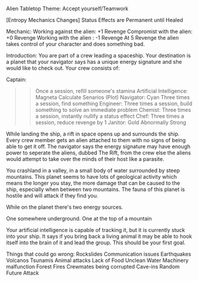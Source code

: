 Alien Tabletop
Theme: Accept yourself/Teamwork

[Entropy Mechanics Changes]
Status Effects are Permanent until Healed

Mechanic:
Working against the alien: +1 Revenge
Compromist with the alien: +0 Revenge
Working with the alien	 : -1 Revenge
At 5 Revenge the alien takes control of your character and does something bad.

Introduction: You are part of a crew leading a spaceship. Your destination is a planet that your navigator says has a unique energy signature and she would like to check out. Your crew consists of:

Captain:
>>Once a session, refill someone's stamina
Artificial Intelligence: Magneta
>>Calculate Senarios (Plot)
Navigator: Cyan
>>Three times a session, find something
Engineer:
>>Three times a session, build something to solve an immediate problem
Chemist:
>>Three times a session, instantly nullify a status effect
Chef: 
>>Three times a session, reduce revenge by 1
Janitor: Gold
>>Abnormally Strong

While landing the ship, a rift in space opens up and surrounds the ship. Every crew member gets an alien attached to them with no signs of being able to get it off. The navigator says the energy signature may have enough power to seperate the aliens, dubbed The Rift, from the crew else the aliens would attempt to take over the minds of their host like a parasite.

You crashland in a valley, in a small body of water surrounded by steep mountains. This planet seems to have lots of geological activity which means the longer you stay, the more damage that can be caused to the ship, especially when between two mountains. The fauna of this planet is hostile and will attack if they find you.

While on the planet there's two energy sources.

One somewhere underground.
One at the top of a mountain

Your artificial intelligence is capable of tracking it, but it is currently stuck into your ship. It says if you bring back a living animal it may be able to hook itself into the brain of it and lead the group. This should be your first goal.

Things that could go wrong:
Rockslides
Communication issues
Earthquakes
Volcanos
Tsunamis
Animal attacks
Lack of Food
Unclean Water
Machinery malfunction
Forest Fires
Crewmates being corrupted
Cave-ins
Random Future Attack
